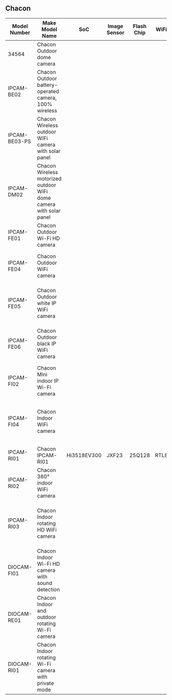 Chacon
------

| Model Number  | Make Model Name                                                     | SoC         | Image Sensor | Flash Chip | WiFi Module | FCC ID | Link                                                                                                                        |
|---------------|---------------------------------------------------------------------|-------------|--------------|------------|-------------|--------|-----------------------------------------------------------------------------------------------------------------------------|
| 34564         | Chacon Outdoor dome camera                                          |             |              |            |             |        | https://chacon.com/en/ip-cameras/1004-outdoor-dome-camera-wi-fi-5411478345640.html                                          |
| IPCAM-BE02    | Chacon Outdoor battery-operated camera, 100% wireless               |             |              |            |             |        | https://chacon.com/en/ip-cameras/1953-camera-exterieure-sur-batterie-100-sans-fil-1920x1080p-5411478345725.html             |
| IPCAM-BE03-PS | Chacon Wireless outdoor WiFi camera with solar panel                |             |              |            |             |        | https://chacon.com/en/ip-cameras/2160-camera-exterieure-sur-batterie-100-sans-fil-1920x1080p-5411478345770.html             |
| IPCAM-DM02    | Chacon Wireless motorized outdoor WiFi dome camera with solar panel |             |              |            |             |        | https://chacon.com/en/ip-cameras/2161-camera-exterieure-sur-batterie-100-sans-fil-1920x1080p-5411478345763.html             |
| IPCAM-FE01    | Chacon Outdoor Wi-Fi HD camera                                      |             |              |            |             |        | https://chacon.com/en/ip-cameras/971-outdoor-hd-wi-fi-camera-5411478345626.html                                             |
| IPCAM-FE04    | Chacon Outdoor WiFi camera                                          |             |              |            |             |        | https://chacon.com/en/ip-cameras/1956-camera-interieure-wi-fi-1920x1080p-5411478345695.html                                 |
| IPCAM-FE05    | Chacon Outdoor white IP WiFi camera                                 |             |              |            |             |        | https://chacon.com/en/ip-cameras/1954-camera-ip-wi-fi-exterieure-nouvelle-generation-1920x1080p-5411478345688.html          |
| IPCAM-FE06    | Chacon Outdoor black IP WiFi camera                                 |             |              |            |             |        | https://chacon.com/en/ip-cameras/1952-camera-ip-wi-fi-exterieure-nouvelle-generation-1920x1080p-5411478345732.html          |
| IPCAM-FI02    | Chacon Mini indoor IP Wi-Fi camera                                  |             |              |            |             |        | https://chacon.com/en/ip-cameras/1238-mini-indoor-wi-fi-ip-camera-1080-p-5411478345268.html                                 |
| IPCAM-FI04    | Chacon Indoor WiFi camera                                           |             |              |            |             |        | https://chacon.com/en/ip-cameras/1957-camera-interieure-wi-fi-compatible-google-home-alexa-1920x1080p-5411478345701.html    |
| IPCAM-RI01    | Chacon IPCAM-RI01                                                   | Hi3518EV300 | JXF23        | 25Q128     | RTL8188FTV  |        |                                                                                                                             |
| IPCAM-RI02    | Chacon 360° indoor WiFi camera                                      |             |              |            |             |        | https://chacon.com/en/ip-cameras/1958-camera-interieure-wi-fi-360-1920x1080p-5411478345671.html                             |
| IPCAM-RI03    | Chacon Indoor rotating HD WiFi camera                               |             |              |            |             |        | https://chacon.com/en/ip-cameras/1951-camera-wi-fi-hd-rotative-interieure-nouvelle-generation-1920x1080p-5411478345718.html |
| DIOCAM-FI01   | Chacon Indoor Wi-Fi HD camera with sound detection                  |             |              |            |             |        | https://chacon.com/en/ip-cameras/980-wi-fi-hd-camera-with-sound-detection-5411478001867.html                                |
| DIOCAM-RE01   | Chacon Indoor and outdoor rotating Wi-Fi camera                     |             |              |            |             |        | https://chacon.com/en/ip-cameras/982-rotating-outdoor-wi-fi-camera-5411478001874.html                                       |
| DIOCAM-RI01   | Chacon Indoor rotating Wi-Fi camera with private mode               |             |              |            |             |        | https://chacon.com/en/ip-cameras/981-rotating-wi-fi-camera-with-private-mode-1080-p-5411478001850.html                      |
